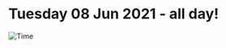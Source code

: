 # Tuesday 08 Jun 2021 - all day!
![Time](https://github.com/rich-ctm/today/workflows/Time/badge.svg)
